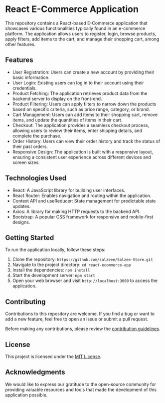 # React E-Commerce Application

This repository contains a React-based E-Commerce application that showcases various functionalities typically found in an e-commerce platform. The application allows users to register, login, browse products, apply filters, add items to the cart, and manage their shopping cart, among other features.

## Features

- User Registration: Users can create a new account by providing their basic information.
- User Login: Existing users can log in to their account using their credentials.
- Product Fetching: The application retrieves product data from the backend server to display on the front-end.
- Product Filtering: Users can apply filters to narrow down the products based on specific criteria, such as price range, category, or brand.
- Cart Management: Users can add items to their shopping cart, remove items, and update the quantities of items in their cart.
- Checkout: The application provides a seamless checkout process, allowing users to review their items, enter shipping details, and complete the purchase.
- Order History: Users can view their order history and track the status of their past orders.
- Responsive Design: The application is built with a responsive layout, ensuring a consistent user experience across different devices and screen sizes.

## Technologies Used

- React: A JavaScript library for building user interfaces.
- React Router: Enables navigation and routing within the application.
- Context API and useReducer: State management for predictable state updates.
- Axios: A library for making HTTP requests to the backend API.
- Bootstrap: A popular CSS framework for responsive and mobile-first designs.

## Getting Started

To run the application locally, follow these steps:

1. Clone the repository: `https://github.com/salzeee/Salzee-Store.git`
2. Navigate to the project directory: `cd react-ecommerce-app`
3. Install the dependencies: `npm install`
4. Start the development server: `npm start`
5. Open your web browser and visit `http://localhost:3000` to access the application.

## Contributing

Contributions to this repository are welcome. If you find a bug or want to add a new feature, feel free to open an issue or submit a pull request.

Before making any contributions, please review the [contribution guidelines](CONTRIBUTING.md).

## License

This project is licensed under the [MIT License](LICENSE).

## Acknowledgments

We would like to express our gratitude to the open-source community for providing valuable resources and tools that made the development of this application possible.

